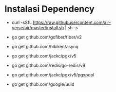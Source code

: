 # Instalasi Dependency

- curl -sSfL https://raw.githubusercontent.com/air-verse/air/master/install.sh | sh -s

- go get github.com/gofiber/fiber/v2
- go get github.com/hibiken/asynq
- go get github.com/jackc/pgx/v5
- go get github.com/redis/go-redis/v9
- go get github.com/jackc/pgx/v5/pgxpool
- go get github.com/google/uuid

